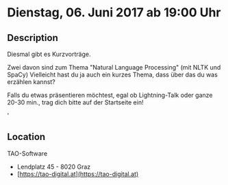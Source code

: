 # Dienstag, 06. Juni 2017 ab 19:00 Uhr

## Description

Diesmal gibt es Kurzvorträge. 

Zwei davon sind zum Thema "Natural Language Processing"  (mit NLTK und SpaCy)
Vielleicht hast du ja auch ein kurzes Thema, dass über das du was erzählen kannst?

Falls du etwas präsentieren möchtest, egal ob Lightning-Talk oder ganze 20-30 min., trag dich bitte auf der Startseite ein!

'

## Location

TAO-Software

- Lendplatz 45 - 8020 Graz
- [https://tao-digital.at](https://tao-digital.at)

